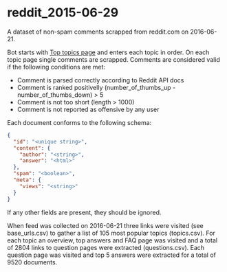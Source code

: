 # reddit_2015-06-29

A dataset of non-spam comments scrapped from reddit.com on 2016-06-21.

Bot starts with [Top topics page](http://www.reddit.com/top.json?sort=top&t=all) and enters each topic in order.
On each topic page single comments are scrapped.
Comments are considered valid if the following conditions are met:

* Comment is parsed correctly according to Reddit API docs
* Comment is ranked positivelly (number_of_thumbs_up - number_of_thumbs_down) > 5
* Comment is not too short (length > 1000)
* Comment is not reported as offensive by any user

Each document conforms to the following schema:

```json
{
  "id": "<unique string>",
  "content": {
    "author": "<string>",
    "answer": "<html>"
  },
  "spam": "<boolean>",
  "meta": {
    "views": "<string>"
  }
}
```

If any other fields are present, they should be ignored.

When feed was collected on 2016-06-21 three links were visited (see base_urls.csv)
to gather a list of 105 most popular topics (topics.csv).
For each topic an overview, top answers and FAQ page was visited and a total of 2804
links to question pages were extracted (questions.csv).
Each question page was visited and top 5 answers were extracted for a total of 9520
documents.
